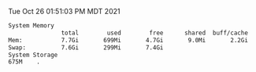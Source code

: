 Tue Oct 26 01:51:03 PM MDT 2021
```bash
System Memory
               total        used        free      shared  buff/cache   available
Mem:           7.7Gi       699Mi       4.7Gi       9.0Mi       2.2Gi       6.7Gi
Swap:          7.6Gi       299Mi       7.4Gi
System Storage
675M	.
```
